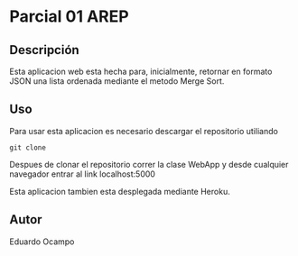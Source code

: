 # Parcial 01 AREP

## Descripción
Esta aplicacion web esta hecha para, inicialmente, retornar en formato JSON una lista ordenada mediante el metodo Merge Sort.

## Uso
Para usar esta aplicacion es necesario descargar el repositorio utiliando 

```
git clone
```

Despues de clonar el repositorio correr la clase WebApp y desde cualquier navegador entrar al link localhost:5000

Esta aplicacion tambien esta desplegada mediante Heroku.

## Autor
Eduardo Ocampo
